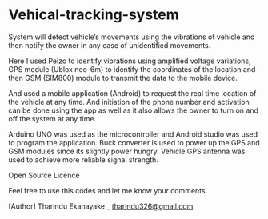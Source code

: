 # Vehical-tracking-system

System will detect vehicle’s movements using the vibrations of vehicle and then notify the owner in any case of unidentified movements.

Here I used Peizo to identify vibrations using amplified voltage variations, GPS module (Ublox neo-6m) to identify the coordinates of the location and then GSM (SIM800) module to transmit the data to the mobile device.

And used a mobile application (Android) to request the real time location of the vehicle at any time. And initiation of the phone number and activation can be done using the app as well as it also allows the owner to turn on and off the system at any time.

Arduino UNO was used as the microcontroller and Android studio was used to program the application. Buck converter is used to power up the GPS and GSM modules since its slightly power hungry. Vehicle GPS antenna was used to achieve  more reliable signal strength.

Open Source Licence

Feel free to use this codes and let me know your comments.

[Author] Tharindu Ekanayake _ tharindu326@gmail.com
